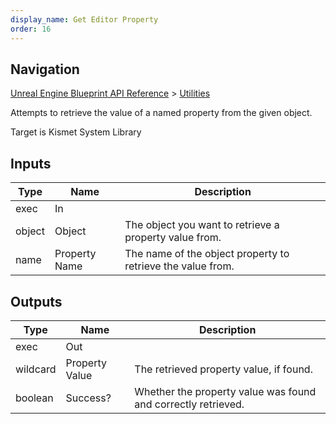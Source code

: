 ```yaml
---
display_name: Get Editor Property
order: 16
---
```

## Navigation

[Unreal Engine Blueprint API Reference](https://dev.epicgames.com/documentation/en-us/unreal-engine/BlueprintAPI) > [Utilities](https://dev.epicgames.com/documentation/en-us/unreal-engine/BlueprintAPI/Utilities)

Attempts to retrieve the value of a named property from the given object.

Target is Kismet System Library

## Inputs

| Type | Name | Description |
| --- | --- | --- |
| exec | In |  |
| object | Object | The object you want to retrieve a property value from. |
| name | Property Name | The name of the object property to retrieve the value from. |

## Outputs

| Type | Name | Description |
| --- | --- | --- |
| exec | Out |  |
| wildcard | Property Value | The retrieved property value, if found. |
| boolean | Success? | Whether the property value was found and correctly retrieved. |
